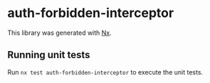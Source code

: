 # auth-forbidden-interceptor

This library was generated with [Nx](https://nx.dev).

## Running unit tests

Run `nx test auth-forbidden-interceptor` to execute the unit tests.
